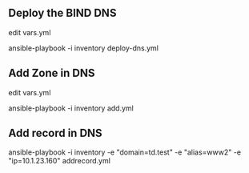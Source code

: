 ## Deploy the BIND DNS

edit vars.yml

ansible-playbook -i inventory deploy-dns.yml

## Add Zone in DNS

edit vars.yml

ansible-playbook -i inventory add.yml

## Add record in DNS
ansible-playbook -i inventory -e "domain=td.test" -e "alias=www2" -e "ip=10.1.23.160" addrecord.yml